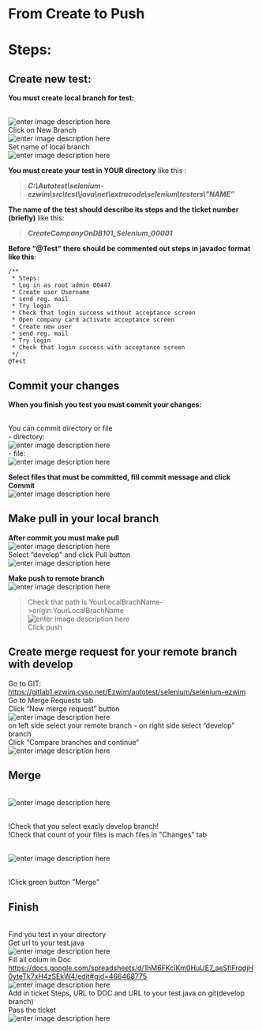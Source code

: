 
# From Create to Push


# Steps:



## Create new test:

 **You must create local branch for test:**


<br>![enter image description here](https://preview.ibb.co/k5Y6nU/Branch_Selector.png)
<br>Click on New Branch
<br>![enter image description here](https://preview.ibb.co/fKqrMp/new_Local_Branch.png)
<br>Set name of local branch
<br>![enter image description here](https://image.ibb.co/fLzqE9/Branch_Name.png)

**You must create your test in YOUR directory**
like this :
> ***C:\Autotest\selenium-ezwim\src\test\java\net\extracode\selenium\testers\”NAME”***

**The name of the test should describe its steps and the ticket number (briefly)**
like this:
>***CreateCompanyOnDB101_Selenium_00001***

**Before "@Test" there should be commented out steps in javadoc format
like this**:

    /**
     * Steps:
     * Log in as root admin 00447
     * Create user Username
     * send reg. mail
     * Try login
     * Check that login success without acceptance screen
     * Open company card activate acceptance screen
     * Create new user
     * send reg. mail
     * Try login
     * Check that login success with acceptance screen
     */
    @Test

## Commit your changes

**When you finish you test you must commit your changes:**

<br>You can commit directory or file
<br>- directory:
<br>![enter image description here](https://preview.ibb.co/ihBFgp/Directory_Commit.png)
<br>- file:
<br>![enter image description here](https://preview.ibb.co/ew6RnU/File_Commit.png)

**Select files that must be committed, fill commit message and click Commit**
<br>![enter image description here](https://preview.ibb.co/iAtHu9/Commit.png)


## Make  pull in your local branch

**After commit you must make pull**
<br>![enter image description here](https://preview.ibb.co/i1nSu9/GITPull.png)
<br>Select “develop" and click Pull button
<br>![enter image description here](https://preview.ibb.co/mQewnU/select_Remote_Branch_For_Pull.png)

**Make push to remote branch**
<br>![enter image description here](https://preview.ibb.co/me3p7U/GITPush.png)
>Check that path is YourLocalBrachName->origin:YourLocalBrachName
<br>![enter image description here](https://preview.ibb.co/kxOp7U/Push_In_Branch.png)
<br>Click push

## Create merge request for your remote branch with develop

Go to GIT: https://gitlab1.ezwim.cyso.net/Ezwim/autotest/selenium/selenium-ezwim
<br> 	Go to Merge Requests tab
<br>	Click “New merge request” button
<br>![enter image description here](https://preview.ibb.co/hBPU7U/Git_Create_Merge.png)
<br>on left side select your remote branch  - on right side select “develop” branch
<br>Click “Compare branches and continue”
<br>![enter image description here](https://preview.ibb.co/cyuqE9/Branches_For_Merge.png)

## Merge


<br>![enter image description here](https://image.ibb.co/bEyd8p/merge.png)

<br>!Check that you select exacly develop branch!
<br>!Check that count of your files is mach files in "Changes" tab

<br>![enter image description here](https://image.ibb.co/jrreyp/Final-merge.png)

<br>!Click green button "Merge"

## Finish

<br>Find you test in your directory
<br>Get url to your test.java
<br>![enter image description here](https://image.ibb.co/n0E7Jp/final1.png)
<br>Fill all colum in Doc
<br>https://docs.google.com/spreadsheets/d/1hM6FKciKm0HuUE7_aeSfiFrqdjH0yteTk7xH4zSEkW4/edit#gid=466468775
<br>![enter image description here](https://image.ibb.co/m2Nuyp/final2.png)
<br>Add in ticket Steps, URL to DOC and URL to your test.java on git(develop branch)
<br>Pass the ticket
<br>![enter image description here](https://image.ibb.co/fLYdPU/final3.png)
